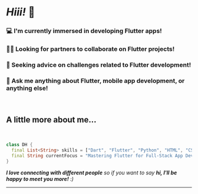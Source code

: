 # <em>Hiii! </em>👋


### 💻 I'm currently immersed in developing Flutter apps!
### 🙋‍♂️ Looking for partners to collaborate on Flutter projects!
### 🤔 Seeking advice on challenges related to Flutter development!
### 💬 Ask me anything about Flutter, mobile app development, or anything else!

<br>

## A little more about me...

<br>

```dart
class DH {
  final List<String> skills = ["Dart", "Flutter", "Python", "HTML", "CSS", "Javascript"];
  final String currentFocus = "Mastering Flutter for Full-Stack App Development";
}
```

<em><b>I love connecting with different people</b> so if you want to say <b>hi, I'll be happy to meet you more!</b> :)</em>

---
